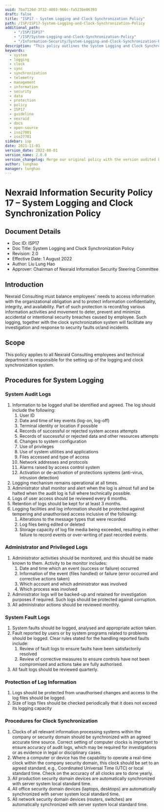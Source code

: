 ```yaml
---
uuid: 7ba7126d-3f32-4803-966c-fa523be06393
draft: false
title: "ISP17 - System Logging and Clock Synchronization Policy"
path: /ISP/ISP17-System-Logging-and-Clock-Synchronization-Policy
additional_path:
    - "/ISP/ISP17"
    - "/ISP/System-Logging-and-Clock-Synchronization-Policy"
    - "/Information-Security/System-Logging-and-Clock-Synchronization-Policy"
description: "This policy outlines the System Logging and Clock Synchronization Policy for Nexraid's information system."
keywords: 
  - system
  - logging
  - clock
  - sync
  - synchronization
  - telemetry
  - management
  - information
  - security
  - data
  - protection
  - policy
  - ISP17
  - guideline
  - nexraid
  - docs
  - open-source
  - iso27001
  - iso27701
sidebar: isp
date: 2021-11-01
version_date: 2022-08-01
version_name: 2.0.0
version_changelog: Merge our original policy with the version audited by DPTM
author: lunghao
manager: lunghao
---
```


# Nexraid Information Security Policy 17 – System Logging and Clock Synchronization Policy

## Document Details
* Doc ID: ISP17
* Doc Title: System Logging and Clock Synchronization Policy
* Revision: 2.0
* Effective Date: 1 August 2022
* Author: Liu Lung Hao
* Approver: Chairman of Nexraid Information Security Steering Committee

## Introduction
Nexraid Consulting must balance employees' needs to access information with the organizational obligation and to protect information confidentiality, integrity, and availability. Part of such protection is record/log various information activities and movement to deter, prevent and minimize accidental or intentional security breaches caused by employee. Such logging, together with the clock synchronization system will facilitate any investigation and response to security faults or/and incidents.

## Scope
This policy applies to all Nexraid Consulting employees and technical department is responsible for the setting up of the logging and clock synchronization system.


## Procedures for System Logging

### System Audit Logs
1. Information to be logged shall be identified and agreed. The log should include the following:
   1. User ID
   2. Date and time of key events (log-on, log-off)
   3. Terminal identity or location if possible
   4. Records of successful or rejected system access attempts
   5. Records of successful or rejected data and other resources attempts
   6. Changes to system configuration
   7. Use of privileges
   8. Use of system utilities and applications
   9. Files accessed and type of access
   10. Network addresses and protocols
   11. Alarms raised by access control system
   12. Activation or de-activation of protections systems (anti-virus, intrusion detection)
2. Logging mechanism remains operational at all times.
3. Administrator shall monitor and alert when the log is almost full and be halted when the audit log is full where technically possible.
4. Logs of user access should be reviewed every 6 months.
5. Retention of logs should be kept for at least 3 months.
6. Logging facilities and log information should be protected against tempering and unauthorised access inclusive of the following:
   1. Alterations to the message types that were recorded
   2. Log files being edited or deleted
   3. Storage capacity of log file media being exceeded, resulting in either failure to record events or over-writing of past recorded events.

### Administrator and Privileged Logs
1. Administrator activities should be monitored, and this should be made known to them. Activity to be monitor includes:
   1. Date and time which an event (success or failure) occurred
   2. Information of the event (files handled) or failure (error occurred and corrective actions taken)
   3. Which account and which administrator was involved
   4. Which process was involved
2. Administrator logs will be backed-up and retained for investigation purposes if required. Such logs should be protected against corruption.
3. All administrator actions should be reviewed monthly.


### System Fault Logs
1. System faults should be logged, analysed and appropriate action taken.
2. Fault reported by users or by system programs related to problems should be logged. Clear rules stated for the handling reported faults include:
   1. Review of fault logs to ensure faults have been satisfactorily resolved
   2. Review of corrective measures to ensure controls have not been compromised and actions take are fully authorised.
2. All fault logs should be reviewed quarterly.


### Protection of Log Information
1. Logs should be protected from unauthorised changes and access to the log files should be logged.
2. Size of logs files should be checked periodically that it does not exceed its logging capacity


### Procedures for Clock Synchronization
1. Clocks of all relevant information processing systems within the company or security domain should be synchronized with an agreed accurate time source. Correct setting of computer clocks is important to ensure accuracy of audit logs, which may be required for investigations or as evidence in legal or disciplinary cases.
2. Where a computer or device has the capability to operate a real-time clock within the company security domain, this clock should be set to an agreed standard, e.g., Coordinated Universal Time (UTC) or local standard time. Check on the accuracy of all clocks are to done yearly.
3. All production security domain devices are automatically synchronized with server system local standard time.
4. All office security domain devices (laptops, desktops) are automatically synchronized with server system local standard time.
5. All network security domain devices (routers, switches) are automatically synchronized with server system local standard time.